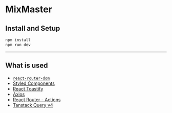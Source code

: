 # MixMaster

## Install and Setup

```sh
npm install
npm run dev
```

---
## What is used

- [`react-router-dom`](https://www.npmjs.com/package/react-router-dom)
- [Styled Components](https://styled-components.com/)
- [React Toastify](https://www.npmjs.com/package/react-toastify)
- [Axios](https://axios-http.com/)
- [React Router - Actions](https://reactrouter.com/en/main/route/action)
- [Tanstack Query v4](https://tanstack.com/query/v4/docs/framework/react/overview)